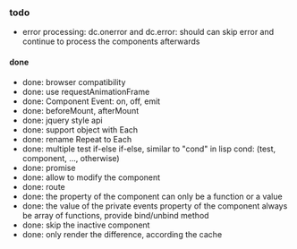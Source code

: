 ### todo
* error processing: dc.onerror and dc.error: should can skip error and continue to process the components afterwards

#### done
* done: browser compatibility
* done: use requestAnimationFrame
* done: Component Event: on, off, emit
* done: beforeMount, afterMount
* done: jquery style api
* done: support object with Each
* done: rename Repeat to Each
* done: multiple test if-else if-else, similar to "cond" in lisp
  cond: (test, component, ..., otherwise)
* done: promise
* done: allow to modify the component
* done: route
* done: the property of the component can only be a function or a value
* done: the value of the private events property of the component always be array of functions, provide bind/unbind method
* done: skip the inactive component
* done: only render the difference, according the cache

